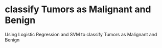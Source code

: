# classify Tumors as Malignant and Benign

Using Logistic Regression and SVM to classify Tumors as Malignant and Benign
